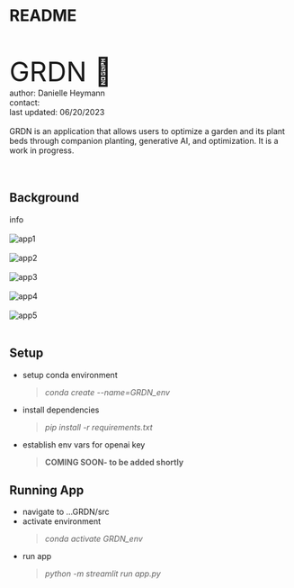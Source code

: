 # README
<br/>
<br/>
<font size = "18"> GRDN 🌱</font>
<br/>
author: Danielle Heymann
<br/>
contact: <dheymann314@gmail.com>
<br/>
last updated: 06/20/2023
<br/>
<br/>
GRDN is an application that allows users to optimize a garden and its plant beds through companion planting, generative AI, and optimization. It is a work in progress. </font>
<br/>
<br/>
<br/>

## Background
info
<br>
<br>
![app1]("src/assets/readme1.png")
<br>
<br>
![app2]("src/assets/readme2.png")
<br>
<br>
![app3]("src/assets/readme3.png")
<br>
<br>
![app4]("src/assets/readme4.png")
<br>
<br>
![app5]("src/assets/readme5.png")
<br>
<br>

## Setup
- setup conda environment 
  >*conda create --name=GRDN_env*
- install dependencies
  >*pip install -r requirements.txt*
- establish env vars for openai key
  >**COMING SOON- to be added shortly**

## Running App
- navigate to ...GRDN/src
- activate environment
  >*conda activate GRDN_env*
- run app
  >*python -m streamlit run app.py*




